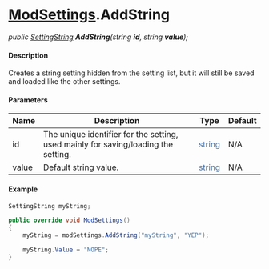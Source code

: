 # [ModSettings](API/MSCLoader/ModSettings.md).AddString

*public [SettingString](API/MSCLoader/SettingString.md) <b>AddString</b>(string <b>id</b>, string <b>value</b>);*

#### Description

Creates a string setting hidden from the setting list, but it will still be saved and loaded like the other settings.

#### Parameters

Name | Description | Type | Default
---- | ----------- | ---- | -------
id | The unique identifier for the setting, used mainly for saving/loading the setting. | <font color=#4170a7>string</font> | N/A
value | Default string value. | <font color=#4170a7>string</font> | N/A

#### Example

```csharp
SettingString myString;

public override void ModSettings()
{
    myString = modSettings.AddString("myString", "YEP");

    myString.Value = "NOPE";
}
```